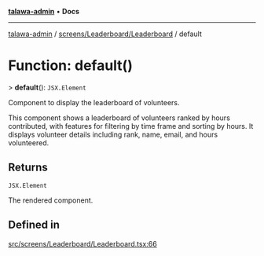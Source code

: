 [**talawa-admin**](../../../../README.md) • **Docs**

***

[talawa-admin](../../../../modules.md) / [screens/Leaderboard/Leaderboard](../README.md) / default

# Function: default()

\> **default**(): `JSX.Element`

Component to display the leaderboard of volunteers.

This component shows a leaderboard of volunteers ranked by hours contributed,
with features for filtering by time frame and sorting by hours. It displays
volunteer details including rank, name, email, and hours volunteered.

## Returns

`JSX.Element`

The rendered component.

## Defined in

[src/screens/Leaderboard/Leaderboard.tsx:66](https://github.com/PalisadoesFoundation/talawa-admin/blob/b465221425f3dcc638f77fbf5f1ccedb8e0dd082/src/screens/Leaderboard/Leaderboard.tsx#L66)

